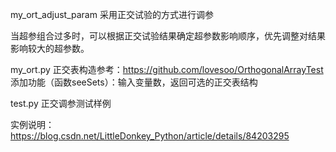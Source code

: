 my_ort_adjust_param
采用正交试验的方式进行调参

当超参组合过多时，可以根据正交试验结果确定超参数影响顺序，优先调整对结果影响较大的超参数。

my_ort.py
正交表构造参考：https://github.com/lovesoo/OrthogonalArrayTest 添加功能（函数seeSets）：输入变量数，返回可选的正交表结构

test.py
正交调参测试样例

实例说明：https://blog.csdn.net/LittleDonkey_Python/article/details/84203295
